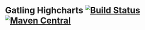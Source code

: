 # Gatling Highcharts [![Build Status](https://github.com/gatling/gatling-highcharts/actions/workflows/build.yml/badge.svg?branch=main)](https://github.com/gatling/gatling-highcharts/actions/workflows/build.yml?query=branch%3Amain) [![Maven Central](https://maven-badges.herokuapp.com/maven-central/io.gatling.highcharts/gatling-charts-highcharts/badge.svg)](https://maven-badges.herokuapp.com/maven-central/io.gatling.highcharts/gatling-charts-highcharts/)
